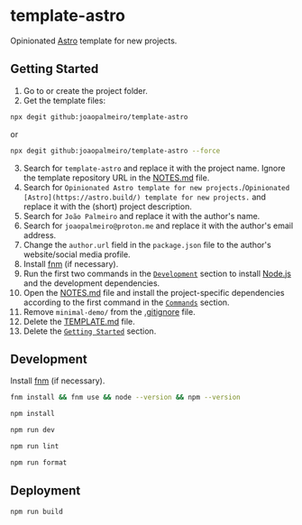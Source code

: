 # template-astro

Opinionated [Astro](https://astro.build/) template for new projects.

## Getting Started

1. Go to or create the project folder.
2. Get the template files:

```bash
npx degit github:joaopalmeiro/template-astro
```

or

```bash
npx degit github:joaopalmeiro/template-astro --force
```

3. Search for `template-astro` and replace it with the project name. Ignore the template repository URL in the [NOTES.md](NOTES.md) file.
4. Search for `Opinionated Astro template for new projects.`/`Opinionated [Astro](https://astro.build/) template for new projects.` and replace it with the (short) project description.
5. Search for `João Palmeiro` and replace it with the author's name.
6. Search for `joaopalmeiro@proton.me` and replace it with the author's email address.
7. Change the `author.url` field in the `package.json` file to the author's website/social media profile.
8. Install [fnm](https://github.com/Schniz/fnm) (if necessary).
9. Run the first two commands in the [`Development`](#development) section to install [Node.js](https://nodejs.org/en) and the development dependencies.
10. Open the [NOTES.md](NOTES.md) file and install the project-specific dependencies according to the first command in the [`Commands`](NOTES.md#commands) section.
11. Remove `minimal-demo/` from the [.gitignore](.gitignore) file.
12. Delete the [TEMPLATE.md](TEMPLATE.md) file.
13. Delete the [`Getting Started`](#getting-started) section.

## Development

Install [fnm](https://github.com/Schniz/fnm) (if necessary).

```bash
fnm install && fnm use && node --version && npm --version
```

```bash
npm install
```

```bash
npm run dev
```

```bash
npm run lint
```

```bash
npm run format
```

## Deployment

```bash
npm run build
```
